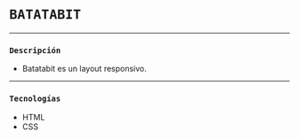 # `BATATABIT`
---
### `Descripción`
- Batatabit es un layout responsivo.
---
### `Tecnologías`
- HTML
- CSS












